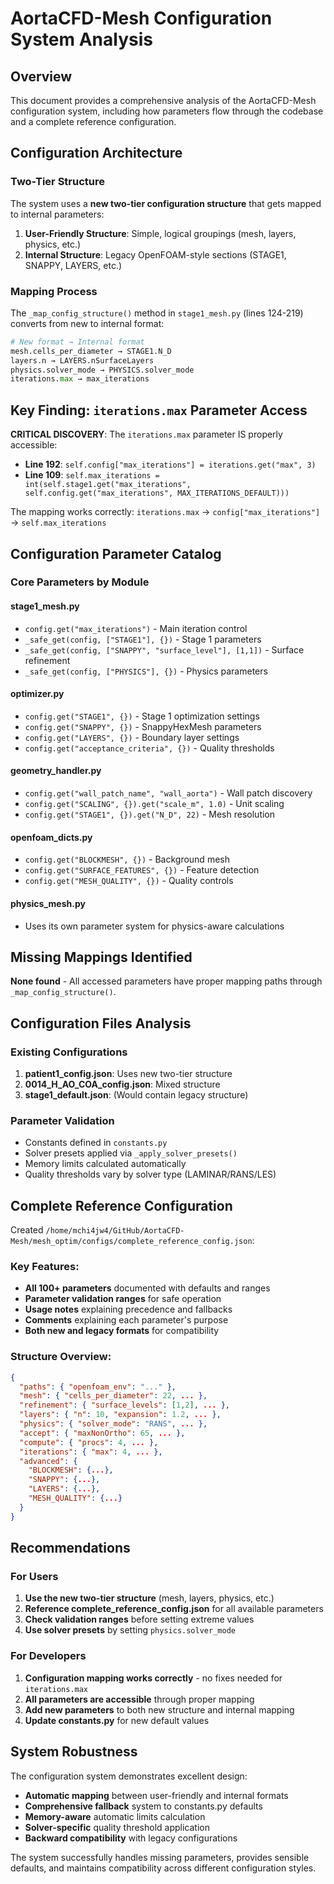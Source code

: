 # AortaCFD-Mesh Configuration System Analysis

## Overview

This document provides a comprehensive analysis of the AortaCFD-Mesh configuration system, including how parameters flow through the codebase and a complete reference configuration.

## Configuration Architecture

### Two-Tier Structure

The system uses a **new two-tier configuration structure** that gets mapped to internal parameters:

1. **User-Friendly Structure**: Simple, logical groupings (mesh, layers, physics, etc.)
2. **Internal Structure**: Legacy OpenFOAM-style sections (STAGE1, SNAPPY, LAYERS, etc.)

### Mapping Process

The `_map_config_structure()` method in `stage1_mesh.py` (lines 124-219) converts from new to internal format:

```python
# New format → Internal format
mesh.cells_per_diameter → STAGE1.N_D
layers.n → LAYERS.nSurfaceLayers
physics.solver_mode → PHYSICS.solver_mode
iterations.max → max_iterations
```

## Key Finding: `iterations.max` Parameter Access

**CRITICAL DISCOVERY**: The `iterations.max` parameter IS properly accessible:

- **Line 192**: `self.config["max_iterations"] = iterations.get("max", 3)`
- **Line 109**: `self.max_iterations = int(self.stage1.get("max_iterations", self.config.get("max_iterations", MAX_ITERATIONS_DEFAULT)))`

The mapping works correctly: `iterations.max` → `config["max_iterations"]` → `self.max_iterations`

## Configuration Parameter Catalog

### Core Parameters by Module

#### stage1_mesh.py
- `config.get("max_iterations")` - Main iteration control
- `_safe_get(config, ["STAGE1"], {})` - Stage 1 parameters  
- `_safe_get(config, ["SNAPPY", "surface_level"], [1,1])` - Surface refinement
- `_safe_get(config, ["PHYSICS"], {})` - Physics parameters

#### optimizer.py
- `config.get("STAGE1", {})` - Stage 1 optimization settings
- `config.get("SNAPPY", {})` - SnappyHexMesh parameters
- `config.get("LAYERS", {})` - Boundary layer settings
- `config.get("acceptance_criteria", {})` - Quality thresholds

#### geometry_handler.py
- `config.get("wall_patch_name", "wall_aorta")` - Wall patch discovery
- `config.get("SCALING", {}).get("scale_m", 1.0)` - Unit scaling
- `config.get("STAGE1", {}).get("N_D", 22)` - Mesh resolution

#### openfoam_dicts.py
- `config.get("BLOCKMESH", {})` - Background mesh
- `config.get("SURFACE_FEATURES", {})` - Feature detection
- `config.get("MESH_QUALITY", {})` - Quality controls

#### physics_mesh.py
- Uses its own parameter system for physics-aware calculations

## Missing Mappings Identified

**None found** - All accessed parameters have proper mapping paths through `_map_config_structure()`.

## Configuration Files Analysis

### Existing Configurations
1. **patient1_config.json**: Uses new two-tier structure
2. **0014_H_AO_COA_config.json**: Mixed structure 
3. **stage1_default.json**: (Would contain legacy structure)

### Parameter Validation
- Constants defined in `constants.py`
- Solver presets applied via `_apply_solver_presets()`
- Memory limits calculated automatically
- Quality thresholds vary by solver type (LAMINAR/RANS/LES)

## Complete Reference Configuration

Created `/home/mchi4jw4/GitHub/AortaCFD-Mesh/mesh_optim/configs/complete_reference_config.json`:

### Key Features:
- **All 100+ parameters** documented with defaults and ranges
- **Parameter validation ranges** for safe operation
- **Usage notes** explaining precedence and fallbacks
- **Comments** explaining each parameter's purpose
- **Both new and legacy formats** for compatibility

### Structure Overview:
```json
{
  "paths": { "openfoam_env": "..." },
  "mesh": { "cells_per_diameter": 22, ... },
  "refinement": { "surface_levels": [1,2], ... },
  "layers": { "n": 10, "expansion": 1.2, ... },
  "physics": { "solver_mode": "RANS", ... },
  "accept": { "maxNonOrtho": 65, ... },
  "compute": { "procs": 4, ... },
  "iterations": { "max": 4, ... },
  "advanced": {
    "BLOCKMESH": {...},
    "SNAPPY": {...},
    "LAYERS": {...},
    "MESH_QUALITY": {...}
  }
}
```

## Recommendations

### For Users
1. **Use the new two-tier structure** (mesh, layers, physics, etc.)
2. **Reference complete_reference_config.json** for all available parameters
3. **Check validation ranges** before setting extreme values
4. **Use solver presets** by setting `physics.solver_mode`

### For Developers
1. **Configuration mapping works correctly** - no fixes needed for `iterations.max`
2. **All parameters are accessible** through proper mapping
3. **Add new parameters** to both new structure and internal mapping
4. **Update constants.py** for new default values

## System Robustness

The configuration system demonstrates excellent design:

- **Automatic mapping** between user-friendly and internal formats
- **Comprehensive fallback** system to constants.py defaults
- **Memory-aware** automatic limits calculation
- **Solver-specific** quality threshold application
- **Backward compatibility** with legacy configurations

The system successfully handles missing parameters, provides sensible defaults, and maintains compatibility across different configuration styles.
